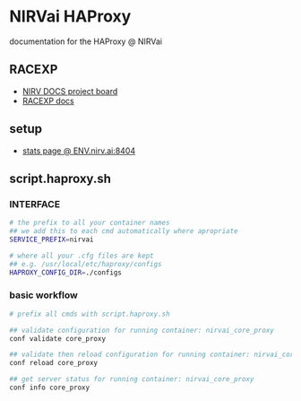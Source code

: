 # NIRVai HAProxy

documentation for the HAProxy @ NIRVai

## RACEXP

- [NIRV DOCS project board](https://github.com/orgs/nirv-ai/projects/6/views/1?filterQuery=repo%3A%22nirv-ai%2Fdocs%22)
- [RACEXP docs](https://github.com/noahehall/theBookOfNoah/blob/master/0current/architectural%20thinking/0racexp.md)

## setup

- [stats page @ ENV.nirv.ai:8404](https://dev.nirv.ai:8404)

## script.haproxy.sh

### INTERFACE

```sh
# the prefix to all your container names
## we add this to each cmd automatically where apropriate
SERVICE_PREFIX=nirvai

# where all your .cfg files are kept
## e.g. /usr/local/etc/haproxy/configs
HAPROXY_CONFIG_DIR=./configs

```

### basic workflow

```sh
# prefix all cmds with script.haproxy.sh

## validate configuration for running container: nirvai_core_proxy
conf validate core_proxy

## validate then reload configuration for running container: nirvai_core_proxy
conf reload core_proxy

## get server status for running container: nirvai_core_proxy
conf info core_proxy
```
